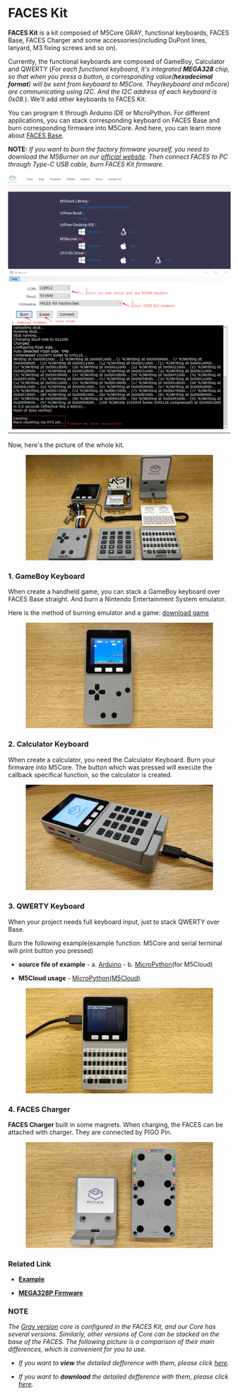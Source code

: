 # FACES Kit

**FACES Kit** is a kit composed of M5Core GRAY, functional keyboards, FACES Base, FACES Charger and some accessories(including DuPont lines, lanyard, M3 fixing screws and so on).

Currently, the functional keyboards are composed of GameBoy, Calculator and QWERTY (*For each functional keyboard, it's integrated **MEGA328** chip, so that when you press a button, a corresponding value(**hexadecimal format**) will be sent from keyboard to M5Core. They(keyboard and m5core) are communicating using I2C. And the I2C address of each keyboard is 0x08.*). We'll add other keyboards to FACES Kit.

You can program it through Arduino IDE or MicroPython. For different applications, you can stack corresponding keyboard on FACES Base and burn corresponding firmware into M5Core. And here, you can learn more about [FACES Base](../../base/faces).

**NOTE:** *If you want to burn the factory firmware yourself, you need to download the M5Burner on our [official website](https://m5stack.com/download). Then connect FACES to PC through Type-C USB cable, burn FACES Kit firmware.*

<img src="/images/m5stack/product_pics/core/faces_kit/download_faces_firmware_01.png">

<img src="/images/m5stack/product_pics/core/faces_kit/download_faces_firmware_02.png">

Now, here's the picture of the whole kit.

<figure>
    <img src="/images/m5stack/product_pics/core/faces_kit/faces_kit.jpg">
</figure>

### 1. GameBoy Keyboard

When create a handheld game, you can stack a GameBoy keyboard over FACES Base straight. And burn a Nintendo Entertainment System emulator.

Here is the method of burning emulator and a game: [download game](../quickstart/faces-nes)

<figure>
    <img src="/images/m5stack/product_pics/core/faces_kit/gameboy_01.jpg">
</figure>

### 2. Calculator Keyboard

When create a calculator, you need the Calculator Keyboard. Burn your firmware into M5Core. The button which was pressed will execute the callback specifical function, so the calculator is created.

<figure>
    <img src="/images/m5stack/product_pics/core/faces_kit/calculator.jpg">
</figure>

### 3. QWERTY Keyboard

When your project needs full keyboard input, just to stack QWERTY over Base.

Burn the following example(example function: M5Core and serial terminal will print button you pressed)

-  **source file of example** - a. [Arduino](https://github.com/m5stack/M5Stack/tree/master/examples/Modules/FACES) - b. [MicroPython](https://github.com/m5stack/M5Cloud/tree/master/examples/FACES)(for M5Cloud)

-  **M5Cloud usage** - [MicroPython(M5Cloud)](../../core/quickstart/m5cloud)

<figure>
    <img src="/images/m5stack/product_pics/core/faces_kit/qwerty.jpg">
</figure>


### 4. FACES Charger

**FACES Charger** built in some magnets. When charging, the FACES can be attached with charger. They are connected by PIGO Pin.

<figure>
    <img src="/images/m5stack/product_pics/core/faces_kit/charger.jpg">
</figure>

### Related Link

- **[Example](https://github.com/m5stack/M5Stack/tree/master/examples/Modules/FACES)**

- **[MEGA328P Firmware](https://github.com/m5stack/FACES-Firmware)**

### NOTE

*The [Gray version](../..//core/gray) core is configured in the FACES Kit, and our Core has several versions. Similarly, other versions of Core can be stacked on the base of the FACES. The following picture is a comparison of their main differences, which is convenient for you to use.*

- *If you want to **view** the detailed defference with them, please click [here](https://github.com/m5stack/M5-Schematic/blob/master/Core/hardware_difference_between_cores.md).*

- *If you want to **download** the detailed defference with them, please click [here](https://github.com/m5stack/M5-Schematic/blob/master/Core/M5%20Core%20Detailed%20Comparison.xlsx).*
